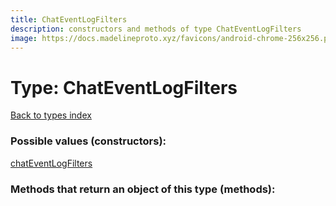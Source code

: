 ```yaml
---
title: ChatEventLogFilters
description: constructors and methods of type ChatEventLogFilters
image: https://docs.madelineproto.xyz/favicons/android-chrome-256x256.png
---
```

# Type: ChatEventLogFilters  
[Back to types index](index.md)



### Possible values (constructors):

[chatEventLogFilters](../constructors/chatEventLogFilters.md)  



### Methods that return an object of this type (methods):




